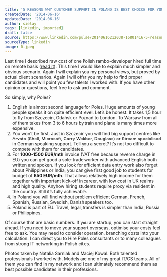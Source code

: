 ```yaml
---
title: '5 REASONS WHY CUSTOMER SUPPORT IN POLAND IS BEST CHOICE FOR YOU'
createdDate: '2014-06-16'
updatedDate: '2014-06-16'
author: sielay
tags: [linkedin, imported]
draft: false
source: https://www.linkedin.com/pulse/20140616212038-16801416-5-reasons-why-customer-support-in-poland-is-best-choice-for-you/
sourceType: linkedin
image: 0.jpeg
---
```


Last time I described raw cost of one Polish rambo-developer hired full time on remote basis ([read it](/blog/2014-06-15-how-much-does-polish-outsourcing-cost-part-1/)). This time I would like to explain much simpler and obvious scenario. Again I will explain you my personal views, but proved by actual client scenarios. Again I will offer you my help to find proper candidates and will point you few talents I worked with. If you have other opinion or questions, feel free to ask and comment.

So simply, why Poles?

 1. English is almost second language for Poles. Huge amounts of young people speaks it on quite efficient level. Let’s be honest. It takes 1,5 hour to fly from Szczecin, Gdańsk or Poznań to London. To Warsaw from all of them takes from 3 to 6 hours by train and plane is many times more expensive.
 1. You won’t be first. Just in Szczecin you will find big support centres like Arvato (Shell, Microsoft, Garry Webber, Douglass) or Stream specialised in German speaking support. Tell you a secret? It’s not too difficult to compete with them for candidates.
 1. For **1000-1500 EUR/mth** invoice (VAT free because reverse charge in EU) you can get good a sole-trade worker with advanced English both written and spoken. If you look for efficient data entry work also forget about Philippines or India, you can give first good job to students for budget of **650 EUR/mth**. That allows relatively high income for them together with important kick-off in career, with low cost in UK realms and high quality. Anyhow hiring students require proxy via resident in the country. Still it’s fully achievable.
 1. In Poland you will find without problem efficient German, French, Spanish, Russian, Swedish, Danish speakers too.
 1. Poland is part of EU. Travel, legal, transfers is simpler than India, Russia or Philippines.

Of course that are basic numbers. If you are startup, you can start straight ahead. If you need to move your support overseas, optimise your costs feel free to ask. You may need to consider operation, branching costs into your calculation. I can direct you to Hire Poles consultants or to many colleagues from strong IT networking in Polish cities.

Photos taken by Natalia Sarniak and Maciej Kowal. Both talented professionals I worked with. Models are one of my great IT/CS teams. All of them you can find in my network and I can ultimately recommend them as best possible candidates in their professions.
